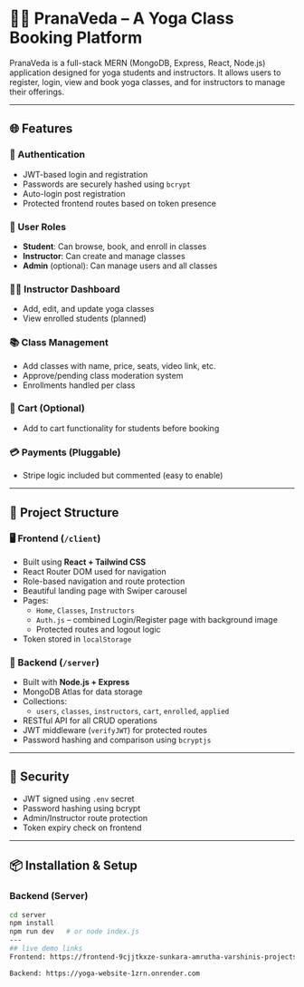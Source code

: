 # 🧘‍♀️ PranaVeda – A Yoga Class Booking Platform

PranaVeda is a full-stack MERN (MongoDB, Express, React, Node.js) application designed for yoga students and instructors. It allows users to register, login, view and book yoga classes, and for instructors to manage their offerings.

---

## 🌐 Features

### 🔐 Authentication
- JWT-based login and registration
- Passwords are securely hashed using `bcrypt`
- Auto-login post registration
- Protected frontend routes based on token presence

### 👥 User Roles
- **Student**: Can browse, book, and enroll in classes
- **Instructor**: Can create and manage classes
- **Admin** (optional): Can manage users and all classes

### 🧑‍🏫 Instructor Dashboard
- Add, edit, and update yoga classes
- View enrolled students (planned)

### 📚 Class Management
- Add classes with name, price, seats, video link, etc.
- Approve/pending class moderation system
- Enrollments handled per class

### 🛒 Cart (Optional)
- Add to cart functionality for students before booking

### 💳 Payments (Pluggable)
- Stripe logic included but commented (easy to enable)

---

## 📁 Project Structure

### 🖥️ Frontend (`/client`)
- Built using **React + Tailwind CSS**
- React Router DOM used for navigation
- Role-based navigation and route protection
- Beautiful landing page with Swiper carousel
- Pages:
  - `Home`, `Classes`, `Instructors`
  - `Auth.js` – combined Login/Register page with background image
  - Protected routes and logout logic
- Token stored in `localStorage`

### 🔧 Backend (`/server`)
- Built with **Node.js + Express**
- MongoDB Atlas for data storage
- Collections:
  - `users`, `classes`, `instructors`, `cart`, `enrolled`, `applied`
- RESTful API for all CRUD operations
- JWT middleware (`verifyJWT`) for protected routes
- Password hashing and comparison using `bcryptjs`

---

## 🔐 Security

- JWT signed using `.env` secret
- Password hashing using bcrypt
- Admin/Instructor route protection
- Token expiry check on frontend

---

## 📦 Installation & Setup

### Backend (Server)
```bash
cd server
npm install
npm run dev   # or node index.js
---
## live demo links
Frontend: https://frontend-9cjjtkxze-sunkara-amrutha-varshinis-projects.vercel.app

Backend: https://yoga-website-1zrn.onrender.com

